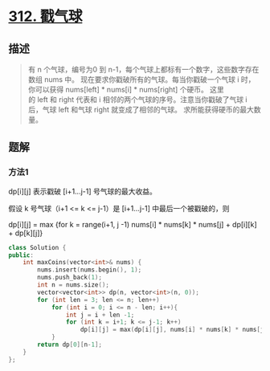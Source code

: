 # [312. 戳气球](https://leetcode-cn.com/problems/burst-balloons/) 

## 描述
> 有 n 个气球，编号为0 到 n-1，每个气球上都标有一个数字，这些数字存在数组 nums 中。
现在要求你戳破所有的气球。每当你戳破一个气球 i 时，你可以获得 nums[left] * nums[i] * nums[right] 个硬币。 这里的 left 和 right 代表和 i 相邻的两个气球的序号。注意当你戳破了气球 i 后，气球 left 和气球 right 就变成了相邻的气球。
求所能获得硬币的最大数量。

## 题解

### 方法1

dp[i][j] 表示戳破 [i+1...j-1] 号气球的最大收益。

假设 k 号气球（i+1 <= k <= j-1）是 [i+1...j-1] 中最后一个被戳破的，则

dp[i][j] = max {for k = range(i+1, j -1) nums[i] * nums[k] * nums[j] + dp[i][k] + dp[k][j]}

```c++
class Solution {
public:
    int maxCoins(vector<int>& nums) {
        nums.insert(nums.begin(), 1);
        nums.push_back(1);
        int n = nums.size();
        vector<vector<int>> dp(n, vector<int>(n, 0));
        for (int len = 3; len <= n; len++)
            for (int i = 0; i <= n - len; i++){
                int j = i + len -1;
                for (int k = i+1; k <= j-1; k++)
                    dp[i][j] = max(dp[i][j], nums[i] * nums[k] * nums[j] + dp[i][k] + dp[k][j]);
            }
        return dp[0][n-1];
    }
};
```

